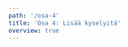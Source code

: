 ```yaml
---
path: '/osa-4'
title: 'Osa 4: Lisää kyselyitä'
overview: true
---
```


<pages-in-this-section></pages-in-this-section>
